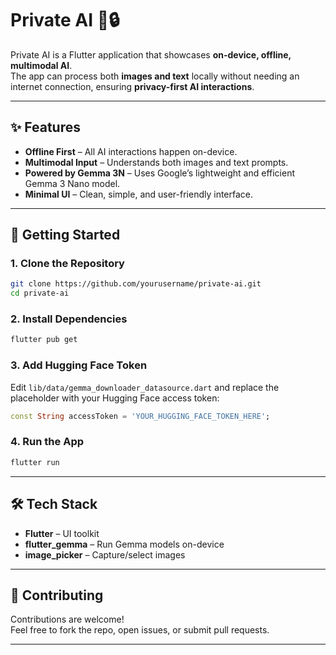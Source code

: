 # Private AI 🤖🔒

Private AI is a Flutter application that showcases **on-device, offline, multimodal AI**.  
The app can process both **images and text** locally without needing an internet connection, ensuring **privacy-first AI interactions**.

---

## ✨ Features
- **Offline First** – All AI interactions happen on-device.  
- **Multimodal Input** – Understands both images and text prompts.  
- **Powered by Gemma 3N** – Uses Google’s lightweight and efficient Gemma 3 Nano model.  
- **Minimal UI** – Clean, simple, and user-friendly interface.  

---

## 🚀 Getting Started

### 1. Clone the Repository
```bash
git clone https://github.com/yourusername/private-ai.git
cd private-ai
```

### 2. Install Dependencies
```bash
flutter pub get
```

### 3. Add Hugging Face Token
Edit `lib/data/gemma_downloader_datasource.dart` and replace the placeholder with your Hugging Face access token:
```dart
const String accessToken = 'YOUR_HUGGING_FACE_TOKEN_HERE';
```

### 4. Run the App
```bash
flutter run
```

---

## 🛠️ Tech Stack
- **Flutter** – UI toolkit  
- **flutter_gemma** – Run Gemma models on-device  
- **image_picker** – Capture/select images  

---

## 🤝 Contributing
Contributions are welcome!  
Feel free to fork the repo, open issues, or submit pull requests.  

---


